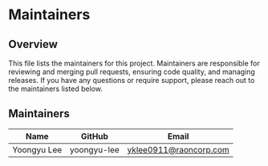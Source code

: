 # Maintainers

## Overview

This file lists the maintainers for this project. Maintainers are responsible for reviewing and merging pull requests, ensuring code quality, and managing releases. 
If you have any questions or require support, please reach out to the maintainers listed below.

## Maintainers

| Name        | GitHub      | Email                  |
| ----------- | ----------- | ---------------------- |
| Yoongyu Lee | yoongyu-lee | yklee0911@raoncorp.com |